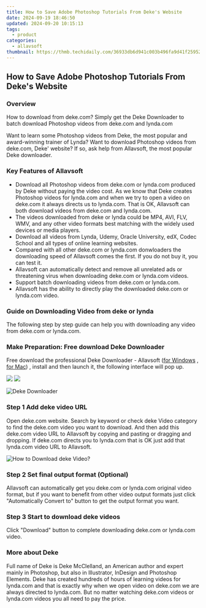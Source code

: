 ```yaml
---
title: How to Save Adobe Photoshop Tutorials From Deke's Website
date: 2024-09-19 18:46:50
updated: 2024-09-20 10:15:13
tags:
  - product
categories:
  - allavsoft
thumbnail: https://thmb.techidaily.com/36933db6d941c003b496fa9d41f25952922b64b713c335aa2dc61c27de44c438.jpg
---
```


## How to Save Adobe Photoshop Tutorials From Deke's Website

### Overview

How to download from deke.com? Simply get the Deke Downloader to batch download Photoshop videos from deke.com and lynda.com

Want to learn some Photoshop videos from Deke, the most popular and award-winning trainer of Lynda? Want to download Photoshop videos from deke.com, Deke' website? If so, ask help from Allavsoft, the most popular Deke downloader.

### Key Features of Allavsoft

* Download all Photoshop videos from deke.com or lynda.com produced by Deke without paying the video cost. As we know that Deke creates Photoshop videos for lynda.com and when we try to open a video on deke.com it always directs us to lynda.com. That is OK, Allavsoft can both download videos from deke.com and lynda.com.
* The videos downloaded from deke or lynda could be MP4, AVI, FLV, WMV, and any other video formats best matching with the widely used devices or media players.
* Download all videos from Lynda, Udemy, Oracle University, edX, Codec School and all types of online learning websites.
* Compared with all other deke.com or lynda.com donwloaders the downloading speed of Allavsoft comes the first. If you do not buy it, you can test it.
* Allavsoft can automatically detect and remove all unrelated ads or threatening virus when downloading deke.com or lynda.com videos.
* Support batch downloading videos from deke.com or lynda.com.
* Allavsoft has the ability to directly play the downloaded deke.com or lynda.com video.

### Guide on Downloading Video from deke or lynda

The following step by step guide can help you with downloading any video from deke.com or lynda.com.

### Make Preparation: Free download Deke Downloader

Free download the professional Deke Downloader - Allavsoft ([for Windows](https://tools.techidaily.com/allavsoft/products/) , [for Mac](https://tools.techidaily.com/allavsoft/products/)) , install and then launch it, the following interface will pop up.

[![](https://www.allavsoft.com/how-to/../images/how-to/free-download-win.jpg)](https://tools.techidaily.com/allavsoft/products/) [![](https://www.allavsoft.com/how-to/../images/how-to/free-download-mac.jpg)](https://tools.techidaily.com/allavsoft/products/)

![Deke Downloader](https://www.allavsoft.com/how-to/../images/allavsoft/screen-shot-600.jpg)

### Step 1 Add deke video URL

Open deke.com website. Search by keyword or check deke Video category to find the deke.com video you want to download. And then add this deke.com video URL to Allavsoft by copying and pasting or dragging and dropping. If deke.com directs you to lynda.com that is OK just add that lynda.com video URL to Allavsoft.

![How to Download deke Video?](https://www.allavsoft.com/how-to/../images/how-to/download-rtmp-video/download-rtmp-video.jpg)

### Step 2 Set final output format (Optional)

Allavsoft can automatically get you deke.com or lynda.com original video format, but if you want to benefit from other video output formats just click "Automatically Convert to" button to get the output format you want.

### Step 3 Start to download deke videos

Click "Download" button to complete downloading deke.com or lynda.com video.

### More about Deke

Full name of Deke is Deke McClelland, an American author and expert mainly in Photoshop, but also in Illustrator, InDesign and Photoshop Elements. Deke has created hundreds of hours of learning videos for lynda.com and that is exactly why when we open video on deke.com we are always directed to lynda.com. But no matter watching deke.com videos or lynda.com videos you all need to pay the price.

<ins class="adsbygoogle"
     style="display:block"
     data-ad-format="autorelaxed"
     data-ad-client="ca-pub-7571918770474297"
     data-ad-slot="1223367746"></ins>



<ins class="adsbygoogle"
     style="display:block"
     data-ad-client="ca-pub-7571918770474297"
     data-ad-slot="8358498916"
     data-ad-format="auto"
     data-full-width-responsive="true"></ins>
